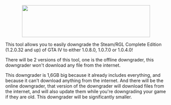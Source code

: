 <p align="center">
  <img width="400" height="100" src="https://i.imgur.com/Je7x0Rx.png">
</p>

This tool allows you to easily downgrade the Steam/RGL Complete Edition (1.2.0.32 and up) of GTA IV to either 1.0.8.0, 1.0.7.0 or 1.0.4.0!

There will be 2 versions of this tool, one is the offline downgrader, this downgrader won't download any file from the internet.

This downgrader is 1,6GB big because it already includes everything, and because it can't download anything from the internet. And there will be the online downgrader, that version of the downgrader will download files from the internet, and will also update them while you're downgrading your game if they are old. This downgrader will be significantly smaller. 
